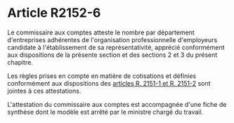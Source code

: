 # Article R2152-6

Le commissaire aux comptes atteste le nombre par département d'entreprises adhérentes de l'organisation professionnelle d'employeurs candidate à l'établissement de sa représentativité, apprécié conformément aux dispositions de la présente section et des sections 2 et 3 du présent chapitre. 
  
  
Les règles prises en compte en matière de cotisations et définies conformément aux dispositions des [articles R. 2151-1 et R. 2151-2][1] sont jointes à ces attestations. 
  
  
L'attestation du commissaire aux comptes est accompagnée d'une fiche de synthèse dont le modèle est arrêté par le ministre chargé du travail.

 [1]: /affichCodeArticle.do?cidTexte=LEGITEXT000006072050&idArticle=LEGIARTI000030730068&dateTexte=&categorieLien=cid